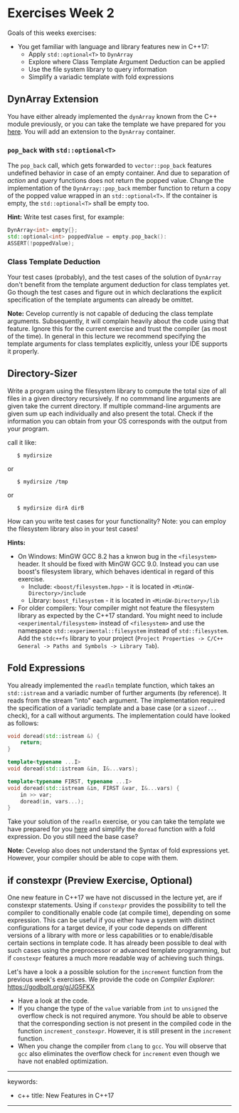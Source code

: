 # Exercises Week 2

Goals of this weeks exercises:

-   You get familiar with language and library features new in C++17:
    -   Apply `std::optional<T>` to `DynArray`
    -   Explore where Class Template Argument Deduction can be applied
    -   Use the file system library to query information
    -   Simplify a variadic template with fold expressions

## DynArray Extension

You have either already implemented the `dynArray` known from the C++
module previously, or you can take the template we have prepared for you
[here](/../tree/master/week02/exercise_templates/w02_template_01_DynArray).
You will add an extension to the `DynArray` container.

### `pop_back` with `std::optional<T>`

The `pop_back` call, which gets forwarded to `vector::pop_back` features
undefined behavior in case of an empty container. And due to separation
of *action* and *query* functions does not return the popped value.
Change the implementation of the `DynArray::pop_back` member function to
return a copy of the popped value wrapped in an `std::optional<T>`. If
the container is empty, the `std::optional<T>` shall be empty too.

**Hint:** Write test cases first, for example:

``` cpp
DynArray<int> empty{};
std::optional<int> poppedValue = empty.pop_back():
ASSERT(!poppedValue);
```

### Class Template Deduction

Your test cases (probably), and the test cases of the solution of
`DynArray` don't benefit from the template argument deduction for class
templates yet. Go though the test cases and figure out in which
declarations the explicit specification of the template arguments can
already be omittet.

**Note:** Cevelop currently is not capable of deducing the class
template arguments. Subsequently, it will complain heavily about the
code using that feature. Ignore this for the current exercise and trust
the compiler (as most of the time). In general in this lecture we
recommend specifying the template arguments for class templates
explicitly, unless your IDE supports it properly.

## Directory-Sizer

Write a program using the filesystem library to compute the total size
of all files in a given directory recursively. If no commmand line
arguments are given take the current directory. If multiple command-line
arguments are given sum up each individually and also present the total.
Check if the information you can obtain from your OS corresponds with
the output from your program.

call it like:

       $ mydirsize

or

       $ mydirsize /tmp

or

       $ mydirsize dirA dirB

How can you write test cases for your functionality? Note: you can
employ the filesystem library also in your test cases!

**Hints:**

-   On Windows: MinGW GCC 8.2 has a knwon bug in the `<filesystem>`
    header. It should be fixed with MinGW GCC 9.0. Instead you can use
    boost's filesystem library, which behaves identical in regard of
    this exercise.
    -   Include: `<boost/filesystem.hpp>` - it is located in
        `<MinGW-Directory>/include`
    -   Library: `boost_filesystem` - it is located in
        `<MinGW-Directory>/lib`
-   For older compilers: Your compiler might not feature the filesystem
    library as expected by the C++17 standard. You might need to include
    `<experimental/filesystem>` instead of `<filesystem>` and use the
    namespace `std::experimental::filesystem` instead of
    `std::filesystem`. Add the `stdc++fs` library to your project
    (`Project Properties -> C/C++ General -> Paths and Symbols -> Library Tab`).

## Fold Expressions

You already implemented the `readln` template function, which takes an
`std::istream` and a variadic number of further arguments (by
reference). It reads from the stream "into" each argument. The
implementation required the specification of a variadic template and a
base case (or a `sizeof...` check), for a call without arguments. The
implementation could have looked as follows:

``` cpp
void doread(std::istream &) {
    return;
}

template<typename ...I>
void doread(std::istream &in, I&...vars);

template<typename FIRST, typename ...I>
void doread(std::istream &in, FIRST &var, I&...vars) {
    in >> var;
    doread(in, vars...);
}
```

Take your solution of the `readln` exercise, or you can take the
template we have prepared for you
[here](/../tree/master/week02/exercise_templates/w02_template_03_FoldRead)
and simplify the `doread` function with a fold expression. Do you still
need the base case?

**Note:** Cevelop also does not understand the Syntax of fold
expressions yet. However, your compiler should be able to cope with
them.

## if constexpr (Preview Exercise, Optional)

One new feature in C++17 we have not discussed in the lecture yet, are
if constexpr statements. Using if `constexpr` provides the possibility
to tell the compiler to conditionally enable code (at compile time),
depending on some expression. This can be useful if you either have a
system with distinct configurations for a target device, if your code
depends on different versions of a library with more or less
capabilities or to enable/disable certain sections in template code. It
has already been possible to deal with such cases using the preprocessor
or advanced template programming, but if `constexpr` features a much
more readable way of achieving such things.

Let's have a look a a possible solution for the `increment` function
from the previous week's exercises. We provide the code on *Compiler
Explorer*: https://godbolt.org/g/JG5FKX

-   Have a look at the code.
-   If you change the type of the `value` variable from `int` to
    `unsigned` the overflow check is not required anymore. You should be
    able to observe that the corresponding section is not present in the
    compiled code in the function `increment_constexpr`. However, it is
    still present in the `increment` function.
-   When you change the compiler from `clang` to `gcc`. You will observe
    that `gcc` also eliminates the overflow check for `increment` even
    though we have not enabled optimization.

---
keywords:
- c++
title: New Features in C++17
---


